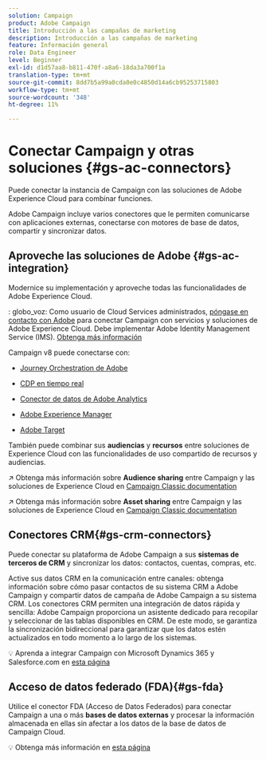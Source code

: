 ```yaml
---
solution: Campaign
product: Adobe Campaign
title: Introducción a las campañas de marketing
description: Introducción a las campañas de marketing
feature: Información general
role: Data Engineer
level: Beginner
exl-id: d1d57aa8-b811-470f-a8a6-18da3a700f1a
translation-type: tm+mt
source-git-commit: 8dd7b5a99a0cda0e0c4850d14a6cb95253715803
workflow-type: tm+mt
source-wordcount: '348'
ht-degree: 11%

---
```


# Conectar Campaign y otras soluciones {#gs-ac-connectors}

Puede conectar la instancia de Campaign con las soluciones de Adobe Experience Cloud para combinar funciones.

Adobe Campaign incluye varios conectores que le permiten comunicarse con aplicaciones externas, conectarse con motores de base de datos, compartir y sincronizar datos.

## Aproveche las soluciones de Adobe {#gs-ac-integration}

Modernice su implementación y aproveche todas las funcionalidades de Adobe Experience Cloud.

: globo_voz: Como usuario de Cloud Services administrados, [póngase en contacto con Adobe](../start/support.md#support) para conectar Campaign con servicios y soluciones de Adobe Experience Cloud. Debe implementar Adobe Identity Management Service (IMS). [Obtenga más información](../start/connect.md#connect-ims)

Campaign v8 puede conectarse con:

* [Journey Orchestration de Adobe](https://experienceleague.adobe.com/docs/journeys/using/action-journeys/acc-action.html?lang=en)

* [CDP en tiempo real](../connect/ac-rtcdp.md)

* [Conector de datos de Adobe Analytics](../connect/ac-aa.md)

* [Adobe Experience Manager](../connect/ac-aem.md)

* [Adobe Target](../connect/ac-at.md)

También puede combinar sus **audiencias** y **recursos** entre soluciones de Experience Cloud con las funcionalidades de uso compartido de recursos y audiencias.

:arrow_upper_right: Obtenga más información sobre **Audience sharing** entre Campaign y las soluciones de Experience Cloud en [Campaign Classic documentation](https://experienceleague.adobe.com/docs/campaign-classic/using/integrating-with-adobe-experience-cloud/audience-sharing/sharing-audiences-with-adobe-experience-cloud.html?lang=en#integrating-with-adobe-experience-cloud)

:arrow_upper_right: Obtenga más información sobre **Asset sharing** entre Campaign y las soluciones de Experience Cloud en [Campaign Classic documentation](https://experienceleague.adobe.com/docs/campaign-classic/using/integrating-with-adobe-experience-cloud/asset-sharing/sharing-assets-with-adobe-experience-cloud.html?lang=en#integrating-with-adobe-experience-cloud)

## Conectores CRM{#gs-crm-connectors}

Puede conectar su plataforma de Adobe Campaign a sus **sistemas de terceros de CRM** y sincronizar los datos: contactos, cuentas, compras, etc.

Active sus datos CRM en la comunicación entre canales: obtenga información sobre cómo pasar contactos de su sistema CRM a Adobe Campaign y compartir datos de campaña de Adobe Campaign a su sistema CRM.
Los conectores CRM permiten una integración de datos rápida y sencilla: Adobe Campaign proporciona un asistente dedicado para recopilar y seleccionar de las tablas disponibles en CRM. De este modo, se garantiza la sincronización bidireccional para garantizar que los datos estén actualizados en todo momento a lo largo de los sistemas.

:bulb: Aprenda a integrar Campaign con Microsoft Dynamics 365 y Salesforce.com en [esta página](crm.md)


## Acceso de datos federado (FDA){#gs-fda}

Utilice el conector FDA (Acceso de Datos Federados) para conectar Campaign a una o más **bases de datos externas** y procesar la información almacenada en ellas sin afectar a los datos de la base de datos de Campaign Cloud.

:bulb: Obtenga más información en [esta página](fda.md)


<!-- 
 ## Integrate with social media

Use the **Managing social networks (Social Marketing)** option to interact with customers and prospects via Twitter.

* Send messages - Use Adobe Campaign Social Marketing to send messages on Twitter. Adobe Campaign lets you post messages directly to your twitter account. You can also send direct messages to all your followers.

* Collect new contacts - Adobe Campaign Social Marketing also makes it easy to acquire new contacts via Facebook: contact users and ask them if they want to share their profile information. If they accept, Adobe Campaign automatically recovers the data, which enables you to carry out targeting campaigns and, when possible, to implement cross-channel strategies.

:bulb: Learn how to set up and use Campaign Social Marketing in [this section](../connect/ac-tw.md) -->